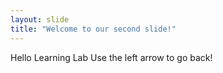```yaml
---
layout: slide
title: "Welcome to our second slide!"
---
```

Hello Learning Lab
Use the left arrow to go back!